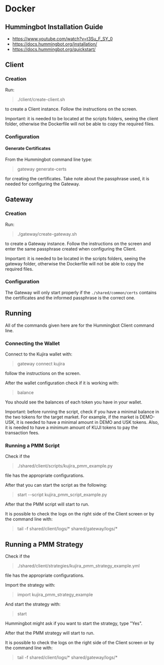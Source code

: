 # Docker

## Hummingbot Installation Guide
 - https://www.youtube.com/watch?v=t3Su_F_SY_0
 - https://docs.hummingbot.org/installation/
 - https://docs.hummingbot.org/quickstart/

## Client

### Creation

Run:

> ./client/create-client.sh

to create a Client instance. Follow the instructions on the screen.

Important: it is needed to be located at the scripts folders, seeing the client folder, otherwise the Dockerfile
will not be able to copy the required files.

### Configuration

#### Generate Certificates
From the Hummingbot command line type:

> gateway generate-certs

for creating the certificates. Take note about the passphrase used, it is needed for configuring the Gateway.

## Gateway

### Creation

Run:

> ./gateway/create-gateway.sh

to create a Gateway instance. Follow the instructions on the screen
and enter the same passphrase created when configuring the Client.

Important: it is needed to be located in the scripts folders, seeing the gateway folder, otherwise the Dockerfile
will not be able to copy the required files.

### Configuration

The Gateway will only start properly if the `./shared/common/certs` contains the certificates
and the informed passphrase is the correct one.

## Running

All of the commands given here are for the Hummingbot Client command line.

### Connecting the Wallet
Connect to the Kujira wallet with:

> gateway connect kujira

follow the instructions on the screen.

After the wallet configuration check if it is working with:

> balance

You should see the balances of each token you have in your wallet.

Important: before running the script, check if you have a minimal balance in the two tokens
for the target market. For example, if the market is DEMO-USK, it is needed to have a minimal
amount in DEMO and USK tokens. Also, it is needed to have a minimum amount of KUJI tokens
to pay the transaction fees.

### Running a PMM Script

Check if the

> ./shared/client/scripts/kujira_pmm_example.py

file has the appropriate configurations.

After that you can start the script as the following:

> start --script kujira_pmm_script_example.py

After that the PMM script will start to run.

It is possible to check the logs on the right side of the Client screen or by the command line with:

> tail -f shared/client/logs/* shared/gateway/logs/*

## Running a PMM Strategy

Check if the

> ./shared/client/strategies/kujira_pmm_strategy_example.yml

file has the appropriate configurations.

Import the strategy with:

> import kujira_pmm_strategy_example

And start the strategy with:

> start

Hummingbot might ask if you want to start the strategy, type "Yes".

After that the PMM strategy will start to run.

It is possible to check the logs on the right side of the Client screen or by the command line with:

> tail -f shared/client/logs/* shared/gateway/logs/*
> 